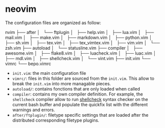 # neovim

The configuration files are organized as follow:

nvim
├── after
│   └── ftplugin
│       ├── help.vim
│       ├── lua.vim
│       ├── mail.vim
│       ├── make.vim
│       ├── markdown.vim
│       ├── python.vim
│       ├── sh.vim
│       ├── tex.vim
│       ├── tex_vimtex.vim
│       ├── vim.vim
│       └── zsh.vim
├── autoload
│   └── statusline.vim
├── compiler
│   ├── awesome.vim
│   ├── flake8.vim
│   ├── luacheck.vim
│   ├── luac.vim
│   ├── mdl.vim
│   ├── shellcheck.vim
│   └── vint.vim
├── init.vim
└── vimrc
    └── bepo.vimrc

* `init.vim`: the main configuration file
* `vimrc/`: files in this folder are sourced from the `init.vim`. This allow to
  break the `init.vim` into more managable pieces.
* `autoload/`: contains fonctions that are only loaded when called
* `compiler`: contains my own compiler definition. For example, the
  `shellcheck` compiler allow to run
  [shellcheck](https://github.com/koalaman/shellcheck) syntax checker on the
  current bash buffer and populate the quickfix list with the different
  warnings and errors.
* `after/ftplugin/`: filetype specific settings that are loaded after the
  distributed corresponding filetype plugins.
